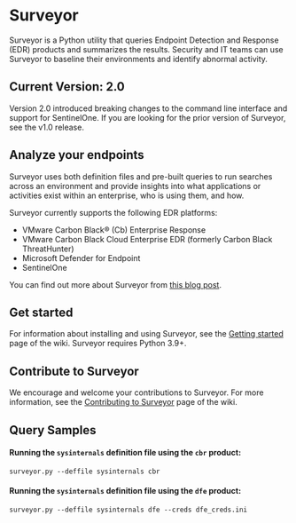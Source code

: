 # Surveyor

Surveyor is a Python utility that queries Endpoint Detection and Response (EDR)
products and summarizes the results. Security and IT teams can use Surveyor to
baseline their environments and identify abnormal activity.

## Current Version: 2.0

Version 2.0 introduced breaking changes to the command line interface and support for SentinelOne. 
If you are looking for the prior version of Surveyor, see the v1.0 release.

## Analyze your endpoints

Surveyor uses both definition files and pre-built queries to run searches across
an environment and provide insights into what applications or activities exist
within an enterprise, who is using them, and how.

Surveyor currently supports the following EDR platforms:

- VMware Carbon Black® (Cb) Enterprise Response
- VMware Carbon Black Cloud Enterprise EDR (formerly Carbon Black ThreatHunter)
- Microsoft Defender for Endpoint
- SentinelOne

You can find out more about Surveyor from [this blog post](https://redcanary.com/blog/carbon-black-response-how-tos-surveyor/).

## Get started

For information about installing and using Surveyor, see the [Getting started](https://github.com/redcanaryco/surveyor/wiki/Getting-started)
page of the wiki. Surveyor requires Python 3.9+.

## Contribute to Surveyor

We encourage and welcome your contributions to Surveyor. For more information,
see the [Contributing to Surveyor](https://github.com/redcanaryco/surveyor/wiki/Contributing-to-Surveyor)
page of the wiki.

## Query Samples

#### Running the `sysinternals` definition file using the `cbr` product:

```
surveyor.py --deffile sysinternals cbr
```

#### Running the `sysinternals` definition file using the `dfe` product:

```
surveyor.py --deffile sysinternals dfe --creds dfe_creds.ini
```